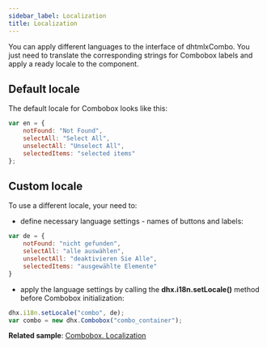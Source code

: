 ```yaml
---
sidebar_label: Localization
title: Localization
---          
```


You can apply different languages to the interface of dhtmlxCombo. You just need to translate the corresponding strings for Combobox labels and apply a ready locale to the component.

Default locale
------------

The default locale for Combobox looks like this:

~~~js
var en = {
	notFound: "Not Found",
	selectAll: "Select All",
	unselectAll: "Unselect All",
	selectedItems: "selected items"
};
~~~

Custom locale
------------

To use a different locale, your need to:

- define necessary language settings - names of buttons and labels:

~~~js
var de = {
	notFound: "nicht gefunden",
	selectAll: "alle auswählen",
	unselectAll: "deaktivieren Sie Alle",
	selectedItems: "ausgewählte Elemente"
}
~~~

- apply the language settings by calling the **dhx.i18n.setLocale()** method before Combobox initialization:

~~~js
dhx.i18n.setLocale("combo", de);
var combo = new dhx.Combobox("combo_container");
~~~

**Related sample**: [Combobox. Localization](https://snippet.dhtmlx.com/cnj0j9g0)



